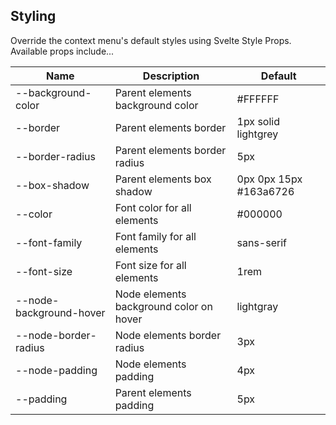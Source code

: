 <section>

## Styling

Override the context menu's default styles using Svelte Style Props. Available props include...

| Name                    | Description                             | Default                |
|-------------------------|-----------------------------------------|------------------------|
| --background-color      | Parent elements background color        | #FFFFFF                |
| --border                | Parent elements border                  | 1px solid lightgrey    |
| --border-radius         | Parent elements border radius           | 5px                    |
| --box-shadow            | Parent elements box shadow              | 0px 0px 15px #163a6726 |
| --color                 | Font color for all elements             | #000000                |
| --font-family           | Font family for all elements            | sans-serif             |
| --font-size             | Font size for all elements              | 1rem                   |
| --node-background-hover | Node elements background color on hover | lightgray              |
| --node-border-radius    | Node elements border radius             | 3px                    |
| --node-padding          | Node elements padding                   | 4px                    |
| --padding               | Parent elements padding                 | 5px                    |

</section>
